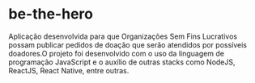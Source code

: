 # be-the-hero
Aplicação desenvolvida para que Organizações Sem Fins Lucrativos possam publicar pedidos de doação que serão atendidos por possíveis doadores.O projeto foi desenvolvido com o uso da linguagem de programação JavaScript e o auxílio de outras stacks como NodeJS, ReactJS, React Native, entre outras.
